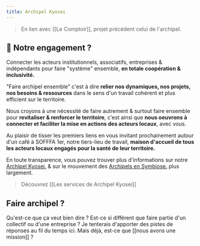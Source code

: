 ```yaml
---
title: Archipel Kyosei
---
```


> En lien avec [[Le Comptoir]], projet précédent celui de l'archipel.

## 👐 Notre engagement ?

Connecter les acteurs institutionnels, associatifs, entreprises & indépendants pour faire "système" ensemble, **en totale coopération & inclusivité.**

"Faire archipel ensemble" c'est à dire **relier nos dynamiques, nos projets, nos besoins & ressources** dans le sens d'un travail cohérent et plus efficient sur le territoire.

Nous croyons à une nécessité de faire autrement & surtout faire ensemble pour **revitaliser & renforcer le territoire**, c'est ainsi que **nous oeuvrons à connecter et faciliter la mise en actions des acteurs locaux**, avec vous.

Au plaisir de tisser les premiers liens en vous invitant prochainement autour d'un café à SOFFFA 1er, notre tiers-lieu de travail, **maison d'accueil de tous les acteurs locaux engagés pour la santé de leur territoire.**

En toute transparence, vous pouvez trouver plus d'informations sur notre [Archipel Kyosei.](https://www.notion.so/Archipel-Kyosei-93368e15506643e7ade9038e915c5858) & sur le mouvement des  [Archipels en Symbiose.](https://www.notion.so/Archipels-en-Symbiose-943edbd316454f6aa0f4800e9081cac6) plus largement.

> Découvrez [[Les services de Archipel Kyosei]]

## Faire archipel ?
Qu'est-ce que ça veut bien dire ? Est-ce si différent que faire partie d'un collectif ou d'une entreprise ? Je tenterais d'apporter des pistes de réponses au fil du temps ici.
Mais déjà, est-ce que [[nous avons une mission]] ?